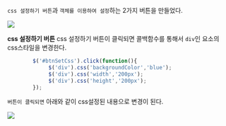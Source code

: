 
`css 설정하기 버튼`과 `객체를 이용하여 설정`하는 2가지 버튼을 만들었다.

<img src ="https://user-images.githubusercontent.com/69107255/105825558-134e5080-6003-11eb-9a43-9d31624b52be.png">


**css 설정하기 버튼**
css 설정하기 버튼이 클릭되면 콜백함수를 통해서 `div`인 요소의 css스타일을 변경한다. 
```javascript
        $('#btnSetCss').click(function(){
             $('div').css('backgroundColor','blue');
             $('div').css('width','200px');
             $('div').css('height','200px');
        });
```
`버튼이 클릭되면` 아래와 같이 css설정된 내용으로 변경이 된다.

<img src = "https://user-images.githubusercontent.com/69107255/105825926-8061e600-6003-11eb-96c1-3c5a4310c13e.png">